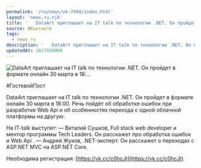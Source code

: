 ```yaml
---
permalink: '/ru/news/vk-7494/index.html'
layout: 'news.ru.njk'
title: '   DataArt приглашает на IT talk по технологии .NET. Он пройдет в формате онлайн 30 марта в 18:…'
source: ВКонтакте
tags:
  - news_ru
description: '   DataArt приглашает на IT talk по технологии .NET. Он пройдет в формате онлайн 30 марта в 18:…'
updatedAt: 1617030060
---
```

![   DataArt приглашает на IT talk по технологии .NET. Он пройдет в формате онлайн 30 марта в 18:…](https://sun9-41.userapi.com/sun9-68/impg/e5ri93be7zipXmrrjsFRB0XIS5pAepSzR5y5EA/g9IyDmAZozg.jpg?size=1280x853&quality=96&sign=3f607fc12da0bcc40e69d30491c0c0f1&c_uniq_tag=RnbwVs78GyYiCHErKGy-TDzu-rmVl6MKf9HT7MjdobE&type=album)

#ГостевойПост

DataArt приглашает на IT talk по технологии .NET. Он пройдет в формате онлайн 30 марта в 18:00. Речь пойдёт об обработке ошибок при разработке Web Api и об особенностях перехода с одной облачной платформы на другую.

На IT-talk выступят:
— Виталий Сушков, Full stack web developer и ментор программы Tech Leaders. Он расскажет про обработка ошибок и Web Api .
— Андрей Жуков, .NET-эксперт. Он расскажет о переходах с ASP.NET MVC на ASP.NET Core.

Необходима регистрация: [https://vk.cc/c0hcJt](https://vk.cc/c0hcJt)
